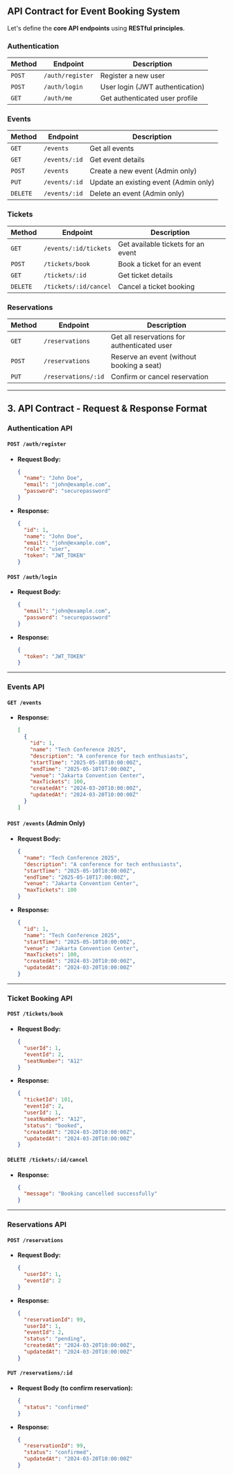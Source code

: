 ## API Contract for Event Booking System

Let's define the **core API endpoints** using **RESTful principles**.

### **Authentication**

| Method | Endpoint         | Description                     |
| ------ | ---------------- | ------------------------------- |
| `POST` | `/auth/register` | Register a new user             |
| `POST` | `/auth/login`    | User login (JWT authentication) |
| `GET`  | `/auth/me`       | Get authenticated user profile  |

### **Events**

| Method   | Endpoint      | Description                           |
| -------- | ------------- | ------------------------------------- |
| `GET`    | `/events`     | Get all events                        |
| `GET`    | `/events/:id` | Get event details                     |
| `POST`   | `/events`     | Create a new event (Admin only)       |
| `PUT`    | `/events/:id` | Update an existing event (Admin only) |
| `DELETE` | `/events/:id` | Delete an event (Admin only)          |

### **Tickets**

| Method   | Endpoint              | Description                        |
| -------- | --------------------- | ---------------------------------- |
| `GET`    | `/events/:id/tickets` | Get available tickets for an event |
| `POST`   | `/tickets/book`       | Book a ticket for an event         |
| `GET`    | `/tickets/:id`        | Get ticket details                 |
| `DELETE` | `/tickets/:id/cancel` | Cancel a ticket booking            |

### **Reservations**

| Method | Endpoint            | Description                                 |
| ------ | ------------------- | ------------------------------------------- |
| `GET`  | `/reservations`     | Get all reservations for authenticated user |
| `POST` | `/reservations`     | Reserve an event (without booking a seat)   |
| `PUT`  | `/reservations/:id` | Confirm or cancel reservation               |

---

## **3. API Contract - Request & Response Format**

### **Authentication API**

#### `POST /auth/register`

- **Request Body:**
  ```json
  {
    "name": "John Doe",
    "email": "john@example.com",
    "password": "securepassword"
  }
  ```
- **Response:**
  ```json
  {
    "id": 1,
    "name": "John Doe",
    "email": "john@example.com",
    "role": "user",
    "token": "JWT_TOKEN"
  }
  ```

#### `POST /auth/login`

- **Request Body:**
  ```json
  {
    "email": "john@example.com",
    "password": "securepassword"
  }
  ```
- **Response:**
  ```json
  {
    "token": "JWT_TOKEN"
  }
  ```

---

### **Events API**

#### `GET /events`

- **Response:**
  ```json
  [
    {
      "id": 1,
      "name": "Tech Conference 2025",
      "description": "A conference for tech enthusiasts",
      "startTime": "2025-05-10T10:00:00Z",
      "endTime": "2025-05-10T17:00:00Z",
      "venue": "Jakarta Convention Center",
      "maxTickets": 100,
      "createdAt": "2024-03-20T10:00:00Z",
      "updatedAt": "2024-03-20T10:00:00Z"
    }
  ]
  ```

#### `POST /events` (Admin Only)

- **Request Body:**
  ```json
  {
    "name": "Tech Conference 2025",
    "description": "A conference for tech enthusiasts",
    "startTime": "2025-05-10T10:00:00Z",
    "endTime": "2025-05-10T17:00:00Z",
    "venue": "Jakarta Convention Center",
    "maxTickets": 100
  }
  ```
- **Response:**
  ```json
  {
    "id": 1,
    "name": "Tech Conference 2025",
    "startTime": "2025-05-10T10:00:00Z",
    "venue": "Jakarta Convention Center",
    "maxTickets": 100,
    "createdAt": "2024-03-20T10:00:00Z",
    "updatedAt": "2024-03-20T10:00:00Z"
  }
  ```

---

### **Ticket Booking API**

#### `POST /tickets/book`

- **Request Body:**
  ```json
  {
    "userId": 1,
    "eventId": 2,
    "seatNumber": "A12"
  }
  ```
- **Response:**
  ```json
  {
    "ticketId": 101,
    "eventId": 2,
    "userId": 1,
    "seatNumber": "A12",
    "status": "booked",
    "createdAt": "2024-03-20T10:00:00Z",
    "updatedAt": "2024-03-20T10:00:00Z"
  }
  ```

#### `DELETE /tickets/:id/cancel`

- **Response:**
  ```json
  {
    "message": "Booking cancelled successfully"
  }
  ```

---

### **Reservations API**

#### `POST /reservations`

- **Request Body:**
  ```json
  {
    "userId": 1,
    "eventId": 2
  }
  ```
- **Response:**
  ```json
  {
    "reservationId": 99,
    "userId": 1,
    "eventId": 2,
    "status": "pending",
    "createdAt": "2024-03-20T10:00:00Z",
    "updatedAt": "2024-03-20T10:00:00Z"
  }
  ```

#### `PUT /reservations/:id`

- **Request Body (to confirm reservation):**
  ```json
  {
    "status": "confirmed"
  }
  ```
- **Response:**
  ```json
  {
    "reservationId": 99,
    "status": "confirmed",
    "updatedAt": "2024-03-20T10:00:00Z"
  }
  ```
